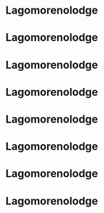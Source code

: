 # Lagomorenolodge
# Lagomorenolodge
# Lagomorenolodge
# Lagomorenolodge
# Lagomorenolodge
# Lagomorenolodge
# Lagomorenolodge
# Lagomorenolodge
